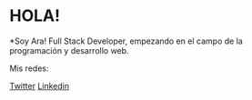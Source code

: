 # HOLA! 

*Soy Ara! Full Stack Developer, empezando en el campo de la programación y desarrollo web.

Mis redes:

[Twitter](http://https://twitter.com/aryGHz "Twitter")
[Linkedin](http://www.linkedin.com/in/aragonzalezh "Linkedin")
